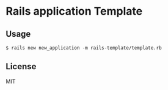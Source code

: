 # Rails application Template

## Usage

```shell
$ rails new new_application -m rails-template/template.rb
```

## License

MIT
